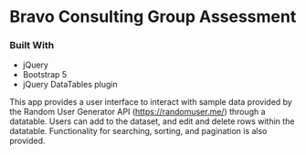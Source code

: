 # Bravo Consulting Group Assessment
### Built With
* jQuery
* Bootstrap 5
* jQuery DataTables plugin

<!-- ABOUT THE PROJECT -->
This app provides a user interface to interact with sample data provided by the Random User Generator API (https://randomuser.me/) through a datatable. 
Users can add to the dataset, and edit and delete rows within the datatable. Functionality for searching, sorting, and pagination is also provided. 

<!-- https://wrharrison23.github.io/bravo-datatable/ -->
